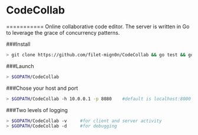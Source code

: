 # CodeCollab
===========
Online collaborative code editor. The server is written in Go to leverage the grace of concurrency patterns.

###Install
```sh
> git clone https://github.com/filet-mign0n/CodeCollab && go test && go install
```
###Launch
```sh
> $GOPATH/CodeCollab
```
###Chose your host and port
```sh
> $GOPATH/CodeCollab -h 10.0.0.1 -p 8080	#default is localhost:8000
```
###Two levels of logging
```sh
> $GOPATH/CodeCollab -v		#for client and server activity
> $GOPATH/CodeCollab -d		#for debugging
```
